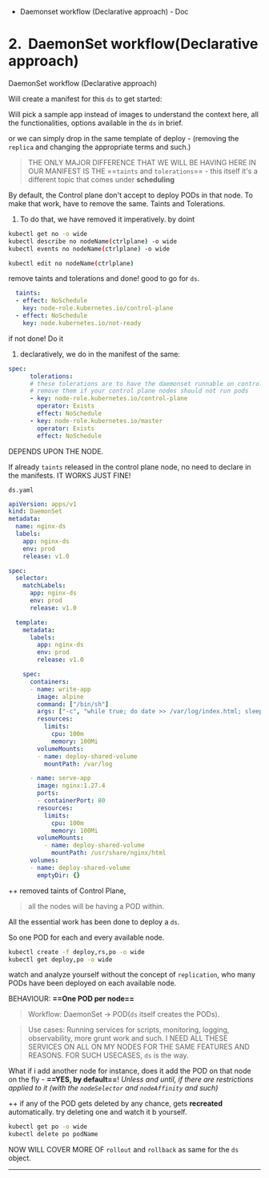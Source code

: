 - Daemonset workflow (Declarative approach) - Doc

# 2.  DaemonSet workflow(Declarative approach)
DaemonSet workflow (Declarative approach) 

Will create a manifest for this `ds` to get started:

Will pick a sample app instead of images to understand the context here, all the functionalities, options available in the `ds`  in brief.  

or we can simply drop in the same template of deploy - (removing the `replica` and changing the appropriate terms and such.)
> THE ONLY MAJOR DIFFERENCE THAT WE WILL BE HAVING HERE IN OUR MANIFEST IS THE ==`taints` and `tolerations`== - this itself it's a different topic that comes under **scheduling**

By default, the Control plane don't accept to deploy PODs in that node. To make that work, have to remove the same. Taints and Tolerations.  

1) To do that, we have removed it imperatively. by doint
```sh
kubectl get no -o wide
kubectl describe no nodeName(ctrlplane) -o wide
kubectl events no nodeName(ctrlplane) -o wide
```
```sh
kubectl edit no nodeName(ctrlplane)
```
remove taints and tolerations and done! good to go for `ds`.
```yaml
  taints:
  - effect: NoSchedule
    key: node-role.kubernetes.io/control-plane
  - effect: NoSchedule
    key: node.kubernetes.io/not-ready
```
if not done! Do it 

1) declaratively, we do in the manifest of the same:
```yaml
spec:
      tolerations:
      # these tolerations are to have the daemonset runnable on control plane nodes
      # remove them if your control plane nodes should not run pods
      - key: node-role.kubernetes.io/control-plane
        operator: Exists
        effect: NoSchedule
      - key: node-role.kubernetes.io/master
        operator: Exists
        effect: NoSchedule
```
DEPENDS UPON THE NODE. 

If already `taints` released in the control plane node, no need to declare in the manifests. IT WORKS JUST FINE!

`ds.yaml`
```yaml
apiVersion: apps/v1
kind: DaemonSet
metadata:
  name: nginx-ds
  labels:
    app: nginx-ds
    env: prod
    release: v1.0

spec:
  selector:
    matchLabels:
      app: nginx-ds
      env: prod
      release: v1.0

  template:
    metadata:
      labels:
        app: nginx-ds
        env: prod
        release: v1.0

    spec:
      containers:
      - name: write-app
        image: alpine
        command: ["/bin/sh"]
        args: ["-c", "while true; do date >> /var/log/index.html; sleep 10; done"]
        resources:
          limits:
            cpu: 100m
            memory: 100Mi
        volumeMounts:
        - name: deploy-shared-volume
          mountPath: /var/log

      - name: serve-app
        image: nginx:1.27.4
        ports:
        - containerPort: 80
        resources:
          limits:
            cpu: 100m
            memory: 100Mi
        volumeMounts:
          - name: deploy-shared-volume
            mountPath: /usr/share/nginx/html
      volumes:  
      - name: deploy-shared-volume
        emptyDir: {}
```
++ removed taints of Control Plane,
> all the nodes will be having a POD within. 

All the essential work has been done to deploy a `ds`.

So one POD for each and every available node. 

```sh
kubectl create -f deploy,rs,po -o wide
kubectl get deploy,po -o wide
```
watch and analyze yourself without the concept of `replication`, who many PODs have been deployed on each available node. 

BEHAVIOUR: **==One POD per node==**
> Workflow: DaemonSet -> POD(`ds` itself creates the PODs).

> Use cases:  Running services for scripts, monitoring, logging, observability, more grunt work and such.
I NEED ALL THESE SERVICES ON ALL ON MY NODES FOR THE SAME FEATURES AND REASONS. FOR SUCH USECASES, `ds` is the way.

What if i add another node for instance, does it add the POD on that node on the fly - **==YES, by default==**! *Unless and until, if there are restrictions applied to it (with the `nodeSelector` and `nodeAffinity` and such)*

++ if any of the POD gets deleted by any chance, gets **recreated** automatically. try deleting one and watch it b yourself. 
```sh
kubectl get po -o wide
kubectl delete po podName
```


NOW WILL COVER MORE OF `rollout` and `rollback` as same for the `ds` object. 

---
